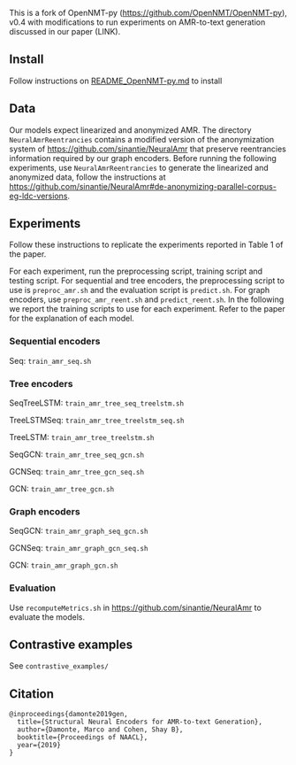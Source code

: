 This is a fork of OpenNMT-py (https://github.com/OpenNMT/OpenNMT-py), v0.4 with modifications to run experiments on AMR-to-text generation discussed in our paper (LINK).

## Install

Follow instructions on [README_OpenNMT-py.md](README_OpenNMT-py.md) to install

## Data

Our models expect linearized and anonymized AMR. The directory ```NeuralAmrReentrancies``` contains a modified version of the anonymization system of https://github.com/sinantie/NeuralAmr that preserve reentrancies information required by our graph encoders. Before running the following experiments, use ```NeuralAmrReentrancies``` to generate the linearized and anonymized data, follow the instructions at https://github.com/sinantie/NeuralAmr#de-anonymizing-parallel-corpus-eg-ldc-versions.

## Experiments

Follow these instructions to replicate the experiments reported in Table 1 of the paper.

For each experiment, run the preprocessing script, training script and testing script. For sequential and tree encoders, the preprocessing script to use is ```preproc_amr.sh``` and the evaluation script is ```predict.sh```. For graph encoders, use ```preproc_amr_reent.sh``` and ```predict_reent.sh```. In the following we report the training scripts to use for each experiment. Refer to the paper for the explanation of each model.

### Sequential encoders

Seq: ```train_amr_seq.sh```

### Tree encoders

SeqTreeLSTM: ```train_amr_tree_seq_treelstm.sh```

TreeLSTMSeq: ```train_amr_tree_treelstm_seq.sh```

TreeLSTM: ```train_amr_tree_treelstm.sh```

SeqGCN: ```train_amr_tree_seq_gcn.sh```

GCNSeq: ```train_amr_tree_gcn_seq.sh```

GCN: ```train_amr_tree_gcn.sh```

### Graph encoders

SeqGCN: ```train_amr_graph_seq_gcn.sh```

GCNSeq: ```train_amr_graph_gcn_seq.sh```

GCN: ```train_amr_graph_gcn.sh```

### Evaluation

Use ```recomputeMetrics.sh``` in https://github.com/sinantie/NeuralAmr to evaluate the models.

## Contrastive examples

See ```contrastive_examples/```

## Citation

```
@inproceedings{damonte2019gen,
  title={Structural Neural Encoders for AMR-to-text Generation},
  author={Damonte, Marco and Cohen, Shay B},
  booktitle={Proceedings of NAACL},
  year={2019}
}
```
